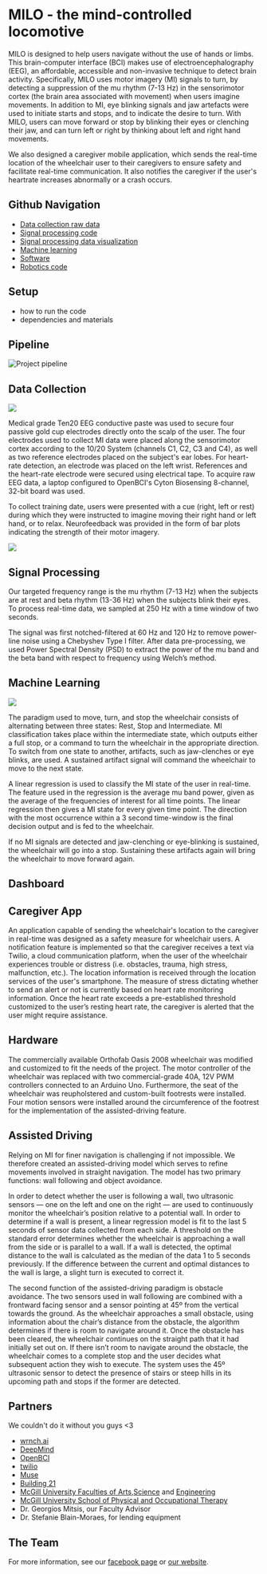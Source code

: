 # MILO - the mind-controlled locomotive
MILO is designed to help users navigate without the use of hands or limbs. This brain-computer interface (BCI) makes use of electroencephalography (EEG), an affordable, accessible and non-invasive technique to detect brain activity. Specifically, MILO uses motor imagery (MI) signals to turn, by detecting a suppression of the mu rhythm (7-13 Hz) in the sensorimotor cortex (the brain area associated with movement) when users imagine movements. In addition to MI, eye blinking signals and jaw artefacts were used to initiate starts and stops, and to indicate the desire to turn. With MILO, users can move forward or stop by blinking their eyes or clenching their jaw, and can turn left or right by thinking about left and right hand movements. 

We also designed a caregiver mobile application, which sends the real-time location of the wheelchair user to their caregivers to ensure safety and facilitate real-time communication. It also notifies the caregiver if the user's heartrate increases abnormally or a crash occurs.

## Github Navigation 
- [Data collection raw data](https://github.com/NTX-McGill/NeuroTechX-McGill-2019/tree/master/offline/data)
- [Signal processing code](https://github.com/NTX-McGill/NeuroTechX-McGill-2019/tree/master/offline/signal_processing)
- [Signal processing data visualization](https://github.com/NTX-McGill/NeuroTechX-McGill-2019/tree/master/offline/visualization)
- [Machine learning](https://github.com/NTX-McGill/NeuroTechX-McGill-2019/tree/master/offline/ML)
- [Software](https://github.com/NTX-McGill/NeuroTechX-McGill-2019/tree/master/offline/training_software)
- [Robotics code](https://github.com/NTX-McGill/NeuroTechX-McGill-2019/tree/master/robotics)

## Setup
- how to run the code
- dependencies and materials

## Pipeline
![Project pipeline](/FiguresFolder/Fig1%20(1).png)

## Data Collection

![](/FiguresFolder/Fig2.jpg)

Medical grade Ten20 EEG conductive paste was used to secure four passive gold cup electrodes directly onto the scalp of the user. The four electrodes used to collect MI data were placed along the sensorimotor cortex according to the 10/20 System (channels C1, C2, C3 and C4), as well as two reference electrodes placed on the subject's ear lobes. For heart-rate detection, an electrode was placed on the left wrist. References and the heart-rate electrode were secured using electrical tape. To acquire raw EEG data, a laptop configured to OpenBCI's Cyton Biosensing 8-channel, 32-bit board was used. 

To collect training date, users were presented with a cue (right, left or rest) during which they were instructed to imagine moving their right hand or left hand, or to relax. Neurofeedback was provided in the form of bar plots indicating the strength of their motor imagery.

![](/FiguresFolder/Fig3%20(1).png)

## Signal Processing
Our targeted frequency range is the mu rhythm (7-13 Hz) when the subjects are at rest and beta rhythm (13-36 Hz) when the subjects blink their eyes. To process real-time data, we sampled at 250 Hz with a time window of two seconds.

The signal was first notched-filtered at 60 Hz and 120 Hz to remove power-line noise using a Chebyshev Type I filter. After data pre-processing, we used Power Spectral Density (PSD) to extract the power of the mu band and the beta band with respect to frequency using Welch’s method.

## Machine Learning

![](/FiguresFolder/Fig5.png)

The paradigm used to move, turn, and stop the wheelchair consists of alternating between three states: Rest, Stop and Intermediate. MI classification takes place within the intermediate state, which outputs either a full stop, or a command to turn the wheelchair in the appropriate direction. To switch from one state to another, artifacts, such as jaw-clenches or eye blinks, are used. A sustained artifact signal will command the wheelchair to move to the next state. 

A linear regression is used to classify the MI state of the user in real-time. The feature used in the regression is the average mu band power, given as the average of the frequencies of interest for all time points. The linear regression then gives a MI state for every given time point. The direction with the most occurrence within a 3 second time-window is the final decision output and is fed to the wheelchair. 

If no MI signals are detected and jaw-clenching or eye-blinking is sustained, the wheelchair will go into a stop. Sustaining these artifacts again will bring the wheelchair to move forward again. 

## Dashboard

## Caregiver App
An application capable of sending the wheelchair's location to the caregiver in real-time was designed as a safety measure for wheelchair users. A notification feature is implemented so that the caregiver receives a text via Twilio, a cloud communication platform, when the user of the wheelchair experiences trouble or distress (i.e. obstacles, trauma, high stress, malfunction, etc.). The location information is received through the location services of the user's smartphone. The measure of stress dictating whether to send an alert or not is currently based on heart rate monitoring information. Once the heart rate exceeds a pre-established threshold customized to the user’s resting heart rate, the caregiver is alerted that the user might require assistance.  

## Hardware 
The commercially available Orthofab Oasis 2008 wheelchair was modified and customized to fit the needs of the project. The motor controller of the wheelchair was replaced with two commercial-grade 40A, 12V PWM controllers connected to an Arduino Uno. Furthermore, the seat of the wheelchair was reupholstered and custom-built footrests were installed. Four motion sensors were installed around the circumference of the footrest for the implementation of the assisted-driving feature.

## Assisted Driving
Relying on MI for finer navigation is challenging if not impossible. We therefore created an assisted-driving model which serves to refine movements involved in straight navigation. The model has two primary functions: wall following and object avoidance.

In order to detect whether the user is following a wall, two ultrasonic sensors — one on the left and one on the right — are used to continuously monitor the wheelchair’s position relative to a potential wall. In order to determine if a wall is present, a linear regression model is fit to the last 5 seconds of sensor data collected from each side. A threshold on the standard error determines whether the wheelchair is approaching a wall from the side or is parallel to a wall. If a wall is detected, the optimal distance to the wall is calculated as the median of the data 1 to 5 seconds previously. If the difference between the current and optimal distances to the wall is large, a slight turn is executed to correct it.

The second function of the assisted-driving paradigm is obstacle avoidance. The two sensors used in wall following are combined with a frontward facing sensor and a sensor pointing at 45º from the vertical towards the ground. As the wheelchair approaches a small obstacle, using information about the chair’s distance from the obstacle, the algorithm determines if there is room to navigate around it. Once the obstacle has been cleared, the wheelchair continues on the straight path that it had initially set out on. If there isn’t room to navigate around the obstacle, the wheelchair comes to a complete stop and the user decides what subsequent action they wish to execute. The system uses the 45º ultrasonic sensor to detect the presence of stairs or steep hills in its upcoming path and stops if the former are detected.

## Partners
We couldn't do it without you guys <3
* [wrnch.ai](https://wrnch.ai/)
* [DeepMind](https://deepmind.com/)
* [OpenBCI](https://openbci.com/)
* [twilio](https://www.twilio.com/)
* [Muse](https://choosemuse.com/)
* [Building 21](https://building21.ca/)
* [McGill University Faculties of Arts](https://www.mcgill.ca/arts/),[Science](https://www.mcgill.ca/science/) and [Engineering](https://www.mcgill.ca/engineering/)
* [McGill University School of Physical and Occupational Therapy](https://www.mcgill.ca/spot/)
* Dr. Georgios Mitsis, our Faculty Advisor
* Dr. Stefanie Blain-Moraes, for lending equipment

## The Team
For more information, see our [facebook page](https://www.facebook.com/McGillNeurotech/) or [our website](https://www.mcgillneurotech.com/).

